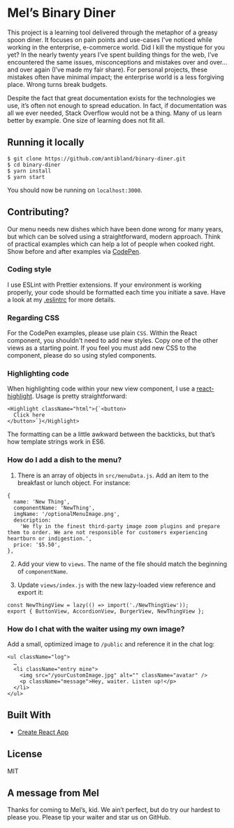 # Mel’s Binary Diner

This project is a learning tool delivered through the metaphor of a greasy spoon diner. It focuses on pain points and use-cases I've noticed while working in the enterprise, e-commerce world. Did I kill the mystique for you yet? In the nearly twenty years I’ve spent building things for the web, I’ve encountered the same issues, misconceptions and mistakes over and over…and over again (I’ve made my fair share). For personal projects, these mistakes often have minimal impact; the enterprise world is a less forgiving place. Wrong turns break budgets.

Despite the fact that great documentation exists for the technologies we use, it’s often not enough to spread education. In fact, if documentation was all we ever needed, Stack Overflow would not be a thing. Many of us learn better by example. One size of learning does not fit all.

## Running it locally

```
$ git clone https://github.com/antibland/binary-diner.git
$ cd binary-diner
$ yarn install
$ yarn start
```

You should now be running on `localhost:3000`.

## Contributing?

Our menu needs new dishes which have been done wrong for many years, but which can be solved using a straightforward, modern approach. Think of practical examples which can help a lot of people when cooked right. Show before and after examples via [CodePen](https://codepen.io/).

### Coding style

I use ESLint with Prettier extensions. If your environment is working properly, your code should be formatted each time you initiate a save. Have a look at my [.eslintrc](https://github.com/antibland/binary-diner/blob/master/.eslintrc) for more details.

### Regarding CSS

For the CodePen examples, please use plain `CSS`. Within the React component, you shouldn't need to add new styles. Copy one of the other views as a starting point. If you feel you must add new CSS to the component, please do so using styled components.

### Highlighting code

When highlighting code within your new view component, I use a [react-highlight](https://github.com/akiran/react-highlight). Usage is pretty straightforward:

```
<Highlight className="html">{`<button>
  Click here
</button>`}</Highlight>
```

The formatting can be a little awkward between the backticks, but that’s how template strings work in ES6.


### How do I add a dish to the menu?

1. There is an array of objects in `src/menuData.js`. Add an item to the breakfast or lunch object. For instance:

```
{
  name: 'New Thing',
  componentName: 'NewThing',
  imgName: '/optionalMenuImage.png',
  description:
    'We fly in the finest third-party image zoom plugins and prepare them to order. We are not responsible for customers experiencing heartburn or indigestion.',
  price: '$5.50',
},
```

2. Add your view to `views`. The name of the file should match the beginning of `componentName`.

3. Update `views/index.js` with the new lazy-loaded view reference and export it:

```
const NewThingView = lazy(() => import('./NewThingView'));
export { ButtonView, AccordionView, BurgerView, NewThingView };
```

### How do I chat with the waiter using my own image?

Add a small, optimized image to `/public` and reference it in the chat log:

```
<ul className="log">
  …
  <li className="entry mine">
    <img src="/yourCustomImage.jpg" alt="" className="avatar" />
    <p className="message">Hey, waiter. Listen up!</p>
  </li>
</ul>
```

## Built With

- [Create React App](https://github.com/facebook/create-react-app)

## License

MIT

## A message from Mel

Thanks for coming to Mel’s, kid. We ain’t perfect, but do try our hardest to please you. Please tip your waiter and star us on GitHub.